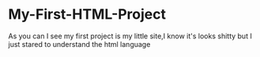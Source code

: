 # My-First-HTML-Project
As you can I see my first project is my little site,I know it's looks shitty but I just stared to understand the html language

